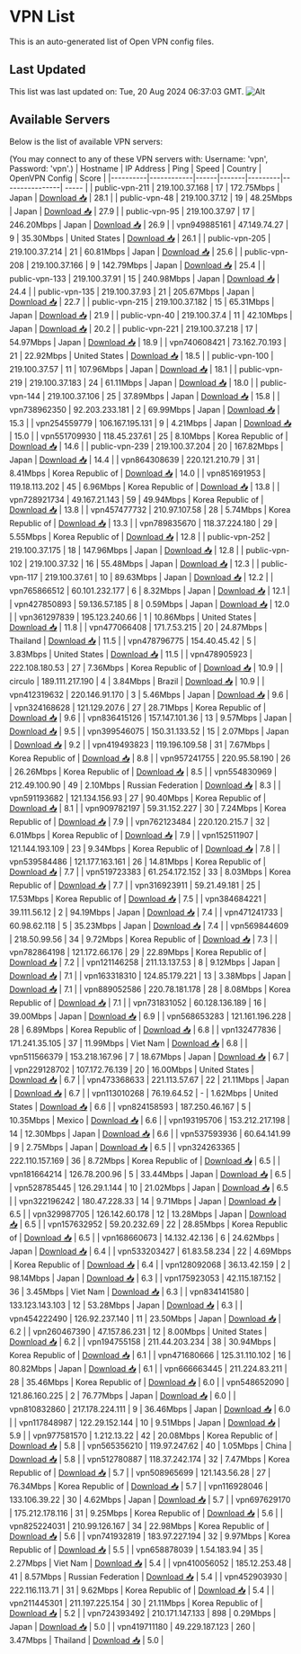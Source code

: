 # VPN List

This is an auto-generated list of Open VPN config files.

## Last Updated

This list was last updated on: Tue, 20 Aug 2024 06:37:03 GMT.
![Alt](https://repobeats.axiom.co/api/embed/186b98318ef1479477931607c1ad7d823f12451f.svg "Repobeats analytics image")

## Available Servers

Below is the list of available VPN servers:

(You may connect to any of these VPN servers with: Username: 'vpn', Password: 'vpn'.)
| Hostname | IP Address | Ping | Speed | Country | OpenVPN Config | Score |
|----------|------------|------|-------|---------|----------------| ----- |
| public-vpn-211 | 219.100.37.168 | 17 | 172.75Mbps | Japan | [Download 📥](./configs/server_0_JP.ovpn) | 28.1 |
| public-vpn-48 | 219.100.37.12 | 19 | 48.25Mbps | Japan | [Download 📥](./configs/server_1_JP.ovpn) | 27.9 |
| public-vpn-95 | 219.100.37.97 | 17 | 246.20Mbps | Japan | [Download 📥](./configs/server_2_JP.ovpn) | 26.9 |
| vpn949885161 | 47.149.74.27 | 9 | 35.30Mbps | United States | [Download 📥](./configs/server_3_US.ovpn) | 26.1 |
| public-vpn-205 | 219.100.37.214 | 21 | 60.81Mbps | Japan | [Download 📥](./configs/server_4_JP.ovpn) | 25.6 |
| public-vpn-208 | 219.100.37.166 | 9 | 142.79Mbps | Japan | [Download 📥](./configs/server_5_JP.ovpn) | 25.4 |
| public-vpn-133 | 219.100.37.91 | 15 | 240.98Mbps | Japan | [Download 📥](./configs/server_6_JP.ovpn) | 24.4 |
| public-vpn-135 | 219.100.37.93 | 21 | 205.67Mbps | Japan | [Download 📥](./configs/server_7_JP.ovpn) | 22.7 |
| public-vpn-215 | 219.100.37.182 | 15 | 65.31Mbps | Japan | [Download 📥](./configs/server_8_JP.ovpn) | 21.9 |
| public-vpn-40 | 219.100.37.4 | 11 | 42.10Mbps | Japan | [Download 📥](./configs/server_9_JP.ovpn) | 20.2 |
| public-vpn-221 | 219.100.37.218 | 17 | 54.97Mbps | Japan | [Download 📥](./configs/server_10_JP.ovpn) | 18.9 |
| vpn740608421 | 73.162.70.193 | 21 | 22.92Mbps | United States | [Download 📥](./configs/server_11_US.ovpn) | 18.5 |
| public-vpn-100 | 219.100.37.57 | 11 | 107.96Mbps | Japan | [Download 📥](./configs/server_12_JP.ovpn) | 18.1 |
| public-vpn-219 | 219.100.37.183 | 24 | 61.11Mbps | Japan | [Download 📥](./configs/server_13_JP.ovpn) | 18.0 |
| public-vpn-144 | 219.100.37.106 | 25 | 37.89Mbps | Japan | [Download 📥](./configs/server_14_JP.ovpn) | 15.8 |
| vpn738962350 | 92.203.233.181 | 2 | 69.99Mbps | Japan | [Download 📥](./configs/server_15_JP.ovpn) | 15.3 |
| vpn254559779 | 106.167.195.131 | 9 | 4.21Mbps | Japan | [Download 📥](./configs/server_16_JP.ovpn) | 15.0 |
| vpn551709930 | 118.45.237.61 | 25 | 8.10Mbps | Korea Republic of | [Download 📥](./configs/server_17_KR.ovpn) | 14.6 |
| public-vpn-239 | 219.100.37.204 | 20 | 167.82Mbps | Japan | [Download 📥](./configs/server_18_JP.ovpn) | 14.4 |
| vpn864308639 | 220.121.210.79 | 31 | 8.41Mbps | Korea Republic of | [Download 📥](./configs/server_19_KR.ovpn) | 14.0 |
| vpn851691953 | 119.18.113.202 | 45 | 6.96Mbps | Korea Republic of | [Download 📥](./configs/server_20_KR.ovpn) | 13.8 |
| vpn728921734 | 49.167.21.143 | 59 | 49.94Mbps | Korea Republic of | [Download 📥](./configs/server_21_KR.ovpn) | 13.8 |
| vpn457477732 | 210.97.107.58 | 28 | 5.74Mbps | Korea Republic of | [Download 📥](./configs/server_22_KR.ovpn) | 13.3 |
| vpn789835670 | 118.37.224.180 | 29 | 5.55Mbps | Korea Republic of | [Download 📥](./configs/server_23_KR.ovpn) | 12.8 |
| public-vpn-252 | 219.100.37.175 | 18 | 147.96Mbps | Japan | [Download 📥](./configs/server_24_JP.ovpn) | 12.8 |
| public-vpn-102 | 219.100.37.32 | 16 | 55.48Mbps | Japan | [Download 📥](./configs/server_25_JP.ovpn) | 12.3 |
| public-vpn-117 | 219.100.37.61 | 10 | 89.63Mbps | Japan | [Download 📥](./configs/server_26_JP.ovpn) | 12.2 |
| vpn765866512 | 60.101.232.177 | 6 | 8.32Mbps | Japan | [Download 📥](./configs/server_27_JP.ovpn) | 12.1 |
| vpn427850893 | 59.136.57.185 | 8 | 0.59Mbps | Japan | [Download 📥](./configs/server_28_JP.ovpn) | 12.0 |
| vpn361297839 | 195.123.240.66 | 1 | 10.86Mbps | United States | [Download 📥](./configs/server_29_US.ovpn) | 11.8 |
| vpn477066408 | 171.7.53.215 | 20 | 24.87Mbps | Thailand | [Download 📥](./configs/server_30_TH.ovpn) | 11.5 |
| vpn478796775 | 154.40.45.42 | 5 | 3.83Mbps | United States | [Download 📥](./configs/server_31_US.ovpn) | 11.5 |
| vpn478905923 | 222.108.180.53 | 27 | 7.36Mbps | Korea Republic of | [Download 📥](./configs/server_32_KR.ovpn) | 10.9 |
| circulo | 189.111.217.190 | 4 | 3.84Mbps | Brazil | [Download 📥](./configs/server_33_BR.ovpn) | 10.9 |
| vpn412319632 | 220.146.91.170 | 3 | 5.46Mbps | Japan | [Download 📥](./configs/server_34_JP.ovpn) | 9.6 |
| vpn324168628 | 121.129.207.6 | 27 | 28.71Mbps | Korea Republic of | [Download 📥](./configs/server_35_KR.ovpn) | 9.6 |
| vpn836415126 | 157.147.101.36 | 13 | 9.57Mbps | Japan | [Download 📥](./configs/server_36_JP.ovpn) | 9.5 |
| vpn399546075 | 150.31.133.52 | 15 | 2.07Mbps | Japan | [Download 📥](./configs/server_37_JP.ovpn) | 9.2 |
| vpn419493823 | 119.196.109.58 | 31 | 7.67Mbps | Korea Republic of | [Download 📥](./configs/server_38_KR.ovpn) | 8.8 |
| vpn957241755 | 220.95.58.190 | 26 | 26.26Mbps | Korea Republic of | [Download 📥](./configs/server_39_KR.ovpn) | 8.5 |
| vpn554830969 | 212.49.100.90 | 49 | 2.10Mbps | Russian Federation | [Download 📥](./configs/server_40_RU.ovpn) | 8.3 |
| vpn591193682 | 121.134.156.93 | 27 | 90.40Mbps | Korea Republic of | [Download 📥](./configs/server_41_KR.ovpn) | 8.1 |
| vpn909782197 | 59.31.152.227 | 30 | 7.24Mbps | Korea Republic of | [Download 📥](./configs/server_42_KR.ovpn) | 7.9 |
| vpn762123484 | 220.120.215.7 | 32 | 6.01Mbps | Korea Republic of | [Download 📥](./configs/server_43_KR.ovpn) | 7.9 |
| vpn152511907 | 121.144.193.109 | 23 | 9.34Mbps | Korea Republic of | [Download 📥](./configs/server_44_KR.ovpn) | 7.8 |
| vpn539584486 | 121.177.163.161 | 26 | 14.81Mbps | Korea Republic of | [Download 📥](./configs/server_45_KR.ovpn) | 7.7 |
| vpn519723383 | 61.254.172.152 | 33 | 8.03Mbps | Korea Republic of | [Download 📥](./configs/server_46_KR.ovpn) | 7.7 |
| vpn316923911 | 59.21.49.181 | 25 | 17.53Mbps | Korea Republic of | [Download 📥](./configs/server_47_KR.ovpn) | 7.5 |
| vpn384684221 | 39.111.56.12 | 2 | 94.19Mbps | Japan | [Download 📥](./configs/server_48_JP.ovpn) | 7.4 |
| vpn471241733 | 60.98.62.118 | 5 | 35.23Mbps | Japan | [Download 📥](./configs/server_49_JP.ovpn) | 7.4 |
| vpn569844609 | 218.50.99.56 | 34 | 9.72Mbps | Korea Republic of | [Download 📥](./configs/server_50_KR.ovpn) | 7.3 |
| vpn782864198 | 121.172.66.176 | 29 | 22.89Mbps | Korea Republic of | [Download 📥](./configs/server_51_KR.ovpn) | 7.2 |
| vpn121146258 | 211.13.137.53 | 8 | 9.12Mbps | Japan | [Download 📥](./configs/server_52_JP.ovpn) | 7.1 |
| vpn163318310 | 124.85.179.221 | 13 | 3.38Mbps | Japan | [Download 📥](./configs/server_53_JP.ovpn) | 7.1 |
| vpn889052586 | 220.78.181.178 | 28 | 8.08Mbps | Korea Republic of | [Download 📥](./configs/server_54_KR.ovpn) | 7.1 |
| vpn731831052 | 60.128.136.189 | 16 | 39.00Mbps | Japan | [Download 📥](./configs/server_55_JP.ovpn) | 6.9 |
| vpn568653283 | 121.161.196.228 | 28 | 6.89Mbps | Korea Republic of | [Download 📥](./configs/server_56_KR.ovpn) | 6.8 |
| vpn132477836 | 171.241.35.105 | 37 | 11.99Mbps | Viet Nam | [Download 📥](./configs/server_57_VN.ovpn) | 6.8 |
| vpn511566379 | 153.218.167.96 | 7 | 18.67Mbps | Japan | [Download 📥](./configs/server_58_JP.ovpn) | 6.7 |
| vpn229128702 | 107.172.76.139 | 20 | 16.00Mbps | United States | [Download 📥](./configs/server_59_US.ovpn) | 6.7 |
| vpn473368633 | 221.113.57.67 | 22 | 21.11Mbps | Japan | [Download 📥](./configs/server_60_JP.ovpn) | 6.7 |
| vpn113010268 | 76.19.64.52 | - | 1.62Mbps | United States | [Download 📥](./configs/server_61_US.ovpn) | 6.6 |
| vpn824158593 | 187.250.46.167 | 5 | 10.35Mbps | Mexico | [Download 📥](./configs/server_62_MX.ovpn) | 6.6 |
| vpn193195706 | 153.212.217.198 | 14 | 12.30Mbps | Japan | [Download 📥](./configs/server_63_JP.ovpn) | 6.6 |
| vpn537593936 | 60.64.141.99 | 9 | 2.75Mbps | Japan | [Download 📥](./configs/server_64_JP.ovpn) | 6.5 |
| vpn324263365 | 222.110.157.169 | 36 | 8.72Mbps | Korea Republic of | [Download 📥](./configs/server_65_KR.ovpn) | 6.5 |
| vpn181664214 | 126.78.200.96 | 5 | 33.44Mbps | Japan | [Download 📥](./configs/server_66_JP.ovpn) | 6.5 |
| vpn528785445 | 126.29.1.144 | 10 | 21.02Mbps | Japan | [Download 📥](./configs/server_67_JP.ovpn) | 6.5 |
| vpn322196242 | 180.47.228.33 | 14 | 9.71Mbps | Japan | [Download 📥](./configs/server_68_JP.ovpn) | 6.5 |
| vpn329987705 | 126.142.60.178 | 12 | 13.28Mbps | Japan | [Download 📥](./configs/server_69_JP.ovpn) | 6.5 |
| vpn157632952 | 59.20.232.69 | 22 | 28.85Mbps | Korea Republic of | [Download 📥](./configs/server_70_KR.ovpn) | 6.5 |
| vpn168660673 | 14.132.42.136 | 6 | 24.62Mbps | Japan | [Download 📥](./configs/server_71_JP.ovpn) | 6.4 |
| vpn533203427 | 61.83.58.234 | 22 | 4.69Mbps | Korea Republic of | [Download 📥](./configs/server_72_KR.ovpn) | 6.4 |
| vpn128092068 | 36.13.42.159 | 2 | 98.14Mbps | Japan | [Download 📥](./configs/server_73_JP.ovpn) | 6.3 |
| vpn175923053 | 42.115.187.152 | 36 | 3.45Mbps | Viet Nam | [Download 📥](./configs/server_74_VN.ovpn) | 6.3 |
| vpn834141580 | 133.123.143.103 | 12 | 53.28Mbps | Japan | [Download 📥](./configs/server_75_JP.ovpn) | 6.3 |
| vpn454222490 | 126.92.237.140 | 11 | 23.50Mbps | Japan | [Download 📥](./configs/server_76_JP.ovpn) | 6.2 |
| vpn260467390 | 47.157.86.231 | 12 | 8.00Mbps | United States | [Download 📥](./configs/server_77_US.ovpn) | 6.2 |
| vpn194755158 | 211.44.203.234 | 38 | 30.94Mbps | Korea Republic of | [Download 📥](./configs/server_78_KR.ovpn) | 6.1 |
| vpn471680666 | 125.31.110.102 | 16 | 80.82Mbps | Japan | [Download 📥](./configs/server_79_JP.ovpn) | 6.1 |
| vpn666663445 | 211.224.83.211 | 28 | 35.46Mbps | Korea Republic of | [Download 📥](./configs/server_80_KR.ovpn) | 6.0 |
| vpn548652090 | 121.86.160.225 | 2 | 76.77Mbps | Japan | [Download 📥](./configs/server_81_JP.ovpn) | 6.0 |
| vpn810832860 | 217.178.224.111 | 9 | 36.46Mbps | Japan | [Download 📥](./configs/server_82_JP.ovpn) | 6.0 |
| vpn117848987 | 122.29.152.144 | 10 | 9.51Mbps | Japan | [Download 📥](./configs/server_83_JP.ovpn) | 5.9 |
| vpn977581570 | 1.212.13.22 | 42 | 20.08Mbps | Korea Republic of | [Download 📥](./configs/server_84_KR.ovpn) | 5.8 |
| vpn565356210 | 119.97.247.62 | 40 | 1.05Mbps | China | [Download 📥](./configs/server_85_CN.ovpn) | 5.8 |
| vpn512780887 | 118.37.242.174 | 32 | 7.47Mbps | Korea Republic of | [Download 📥](./configs/server_86_KR.ovpn) | 5.7 |
| vpn508965699 | 121.143.56.28 | 27 | 76.34Mbps | Korea Republic of | [Download 📥](./configs/server_87_KR.ovpn) | 5.7 |
| vpn116928046 | 133.106.39.22 | 30 | 4.62Mbps | Japan | [Download 📥](./configs/server_88_JP.ovpn) | 5.7 |
| vpn697629170 | 175.212.178.116 | 31 | 9.25Mbps | Korea Republic of | [Download 📥](./configs/server_89_KR.ovpn) | 5.6 |
| vpn825224031 | 210.99.126.167 | 34 | 22.98Mbps | Korea Republic of | [Download 📥](./configs/server_90_KR.ovpn) | 5.6 |
| vpn741932819 | 183.97.227.194 | 32 | 9.97Mbps | Korea Republic of | [Download 📥](./configs/server_91_KR.ovpn) | 5.5 |
| vpn658878039 | 1.54.183.94 | 35 | 2.27Mbps | Viet Nam | [Download 📥](./configs/server_92_VN.ovpn) | 5.4 |
| vpn410056052 | 185.12.253.48 | 41 | 8.57Mbps | Russian Federation | [Download 📥](./configs/server_93_RU.ovpn) | 5.4 |
| vpn452903930 | 222.116.113.71 | 31 | 9.62Mbps | Korea Republic of | [Download 📥](./configs/server_94_KR.ovpn) | 5.4 |
| vpn211445301 | 211.197.225.154 | 30 | 21.11Mbps | Korea Republic of | [Download 📥](./configs/server_95_KR.ovpn) | 5.2 |
| vpn724393492 | 210.171.147.133 | 898 | 0.29Mbps | Japan | [Download 📥](./configs/server_96_JP.ovpn) | 5.0 |
| vpn419711180 | 49.229.187.123 | 260 | 3.47Mbps | Thailand | [Download 📥](./configs/server_97_TH.ovpn) | 5.0 |
